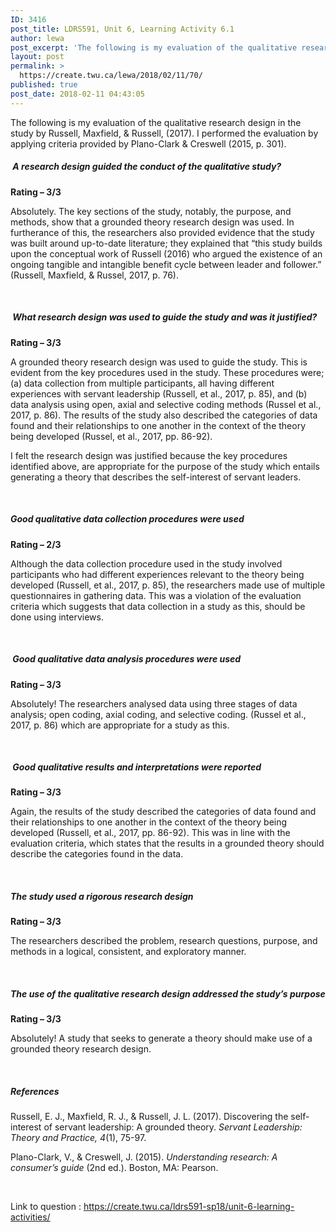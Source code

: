 ```yaml
---
ID: 3416
post_title: LDRS591, Unit 6, Learning Activity 6.1
author: lewa
post_excerpt: 'The following is my evaluation of the qualitative research design in the study by Russell, Maxfield, &amp; Russell, (2017). I performed the evaluation by applying criteria provided by Plano-Clark &amp; Creswell (2015, p. 301). &nbsp;A research design guided the conduct of the qualitative study? Rating &ndash; 3/3 Absolutely. The key sections of the study, notably, [&hellip;]'
layout: post
permalink: >
  https://create.twu.ca/lewa/2018/02/11/70/
published: true
post_date: 2018-02-11 04:43:05
---
```

The following is my evaluation of the qualitative research design in the study by Russell, Maxfield, &amp; Russell, (2017). I performed the evaluation by applying criteria provided by Plano-Clark &amp; Creswell (2015, p. 301).

<h5> <strong>A research design guided the conduct of the qualitative study? </strong></h5>

<strong>Rating – 3/3</strong>

Absolutely. The key sections of the study, notably, the purpose, and methods, show that a grounded theory research design was used. In furtherance of this, the researchers also provided evidence that the study was built around up-to-date literature; they explained that “this study builds upon the conceptual work of Russell (2016) who argued the existence of an ongoing tangible and intangible benefit cycle between leader and follower.” (Russell, Maxfield, &amp; Russel, 2017, p. 76).

<strong> </strong>

<h5><strong> </strong><strong>What research design was used to guide the study and was it justified? </strong></h5>

<strong>Rating – 3/3</strong>

A grounded theory research design was used to guide the study. This is evident from the key procedures used in the study. These procedures were; (a) data collection from multiple participants, all having different experiences with servant leadership (Russell, et al., 2017, p. 85), and (b) data analysis using open, axial and selective coding methods (Russel et al., 2017, p. 86). The results of the study also described the categories of data found and their relationships to one another in the context of the theory being developed (Russel, et al., 2017, pp. 86-92).

I felt the research design was justified because the key procedures identified above, are appropriate for the purpose of the study which entails generating a theory that describes the self-interest of servant leaders.

&nbsp;

<h5><strong>Good qualitative data collection procedures were used</strong></h5>

<strong>Rating – 2/3</strong>

Although the data collection procedure used in the study involved participants who had different experiences relevant to the theory being developed (Russell, et al., 2017, p. 85), the researchers made use of multiple questionnaires in gathering data. This was a violation of the evaluation criteria which suggests that data collection in a study as this, should be done using interviews.

&nbsp;

<h5><strong> </strong><strong>Good qualitative data analysis procedures were used</strong></h5>

<strong>Rating – 3/3</strong>

Absolutely! The researchers analysed data using three stages of data analysis; open coding, axial coding, and selective coding. (Russel et al., 2017, p. 86) which are appropriate for a study as this.

&nbsp;

<h5><strong> </strong><strong>Good qualitative results and interpretations were reported</strong></h5>

<strong>Rating – 3/3</strong>

Again, the results of the study described the categories of data found and their relationships to one another in the context of the theory being developed (Russell, et al., 2017, pp. 86-92). This was in line with the evaluation criteria, which states that the results in a grounded theory should describe the categories found in the data.

&nbsp;

<h5><strong>The study used a rigorous research design</strong></h5>

<strong>Rating – 3/3</strong>

The researchers described the problem, research questions, purpose, and methods in a logical, consistent, and exploratory manner.

&nbsp;

<h5><strong>The use of the qualitative research design addressed the study’s purpose</strong></h5>

<strong>Rating – 3/3</strong>

Absolutely! A study that seeks to generate a theory should make use of a grounded theory research design.

&nbsp;

<h5><strong>References</strong></h5>

Russell, E. J., Maxfield, R. J., &amp; Russell, J. L. (2017). Discovering the self-interest of servant leadership: A grounded theory. <em>Servant Leadership: Theory and Practice, 4</em>(1), 75-97.

Plano-Clark, V., &amp; Creswell, J. (2015). <em>Understanding research: A consumer’s guide</em> (2nd ed.). Boston, MA: Pearson.

&nbsp;

Link to question : https://create.twu.ca/ldrs591-sp18/unit-6-learning-activities/